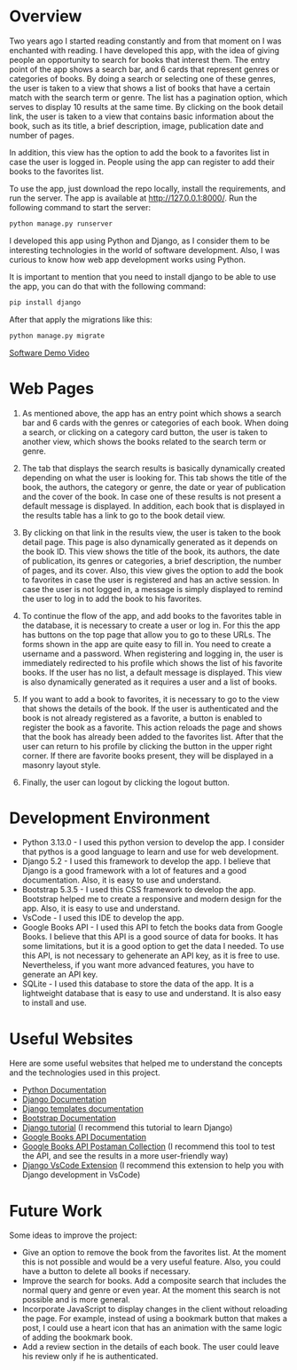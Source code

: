 # Overview

Two years ago I started reading constantly and from that moment on I was enchanted with reading. I have developed this app, with the idea of giving people an opportunity to search for books that interest them. The entry point of the app shows a search bar, and 6 cards that represent genres or categories of books. By doing a search or selecting one of these genres, the user is taken to a view that shows a list of books that have a certain match with the search term or genre. The list has a pagination option, which serves to display 10 results at the same time. By clicking on the book detail link, the user is taken to a view that contains basic information about the book, such as its title, a brief description, image, publication date and number of pages.

In addition, this view has the option to add the book to a favorites list in case the user is logged in. People using the app can register to add their books to the favorites list.

To use the app, just download the repo locally, install the requirements, and run the server. The app is available at http://127.0.0.1:8000/. Run the following command to start the server:

```bash
python manage.py runserver
```

I developed this app using Python and Django, as I consider them to be interesting technologies in the world of software development. Also, I was curious to know how web app development works using Python.

It is important to mention that you need to install django to be able to use the app, you can do that with the following command:

```bash
pip install django
```

After that apply the migrations like this:

```bash
python manage.py migrate
```

[Software Demo Video](https://youtu.be/MocJrYR8IAU)

# Web Pages

1. As mentioned above, the app has an entry point which shows a search bar and 6 cards with the genres or categories of each book. When doing a search, or clicking on a category card button, the user is taken to another view, which shows the books related to the search term or genre.

2. The tab that displays the search results is basically dynamically created depending on what the user is looking for. This tab shows the title of the book, the authors, the category or genre, the date or year of publication and the cover of the book. In case one of these results is not present a default message is displayed. In addition, each book that is displayed in the results table has a link to go to the book detail view.

3. By clicking on that link in the results view, the user is taken to the book detail page. This page is also dynamically generated as it depends on the book ID. This view shows the title of the book, its authors, the date of publication, its genres or categories, a brief description, the number of pages, and its cover. Also, this view gives the option to add the book to favorites in case the user is registered and has an active session. In case the user is not logged in, a message is simply displayed to remind the user to log in to add the book to his favorites.

4. To continue the flow of the app, and add books to the favorites table in the database, it is necessary to create a user or log in. For this the app has buttons on the top page that allow you to go to these URLs. The forms shown in the app are quite easy to fill in. You need to create a username and a password. When registering and logging in, the user is immediately redirected to his profile which shows the list of his favorite books. If the user has no list, a default message is displayed. This view is also dynamically generated as it requires a user and a list of books.

5. If you want to add a book to favorites, it is necessary to go to the view that shows the details of the book. If the user is authenticated and the book is not already registered as a favorite, a button is enabled to register the book as a favorite. This action reloads the page and shows that the book has already been added to the favorites list. After that the user can return to his profile by clicking the button in the upper right corner. If there are favorite books present, they will be displayed in a masonry layout style.

6. Finally, the user can logout by clicking the logout button.

# Development Environment

- Python 3.13.0 - I used this python version to develop the app. I consider that pythos is a good language to learn and use for web development.
- Django 5.2 - I used this framework to develop the app. I believe that Django is a good framework with a lot of features and a good documentation. Also, it is easy to use and understand.
- Bootstrap 5.3.5 - I used this CSS framework to develop the app. Bootstrap helped me to create a responsive and modern design for the app. Also, it is easy to use and understand.
- VsCode - I used this IDE to develop the app.
- Google Books API - I used this API to fetch the books data from Google Books. I believe that this API is a good source of data for books. It has some limitations, but it is a good option to get the data I needed. To use this API, is not necessary to gehenerate an API key, as it is free to use. Nevertheless, if you want more advanced features, you have to generate an API key.
- SQLite - I used this database to store the data of the app. It is a lightweight database that is easy to use and understand. It is also easy to install and use.

# Useful Websites

Here are some useful websites that helped me to understand the concepts and the technologies used in this project.

- [Python Documentation](https://docs.python.org/3/index.html)
- [Django Documentation](https://docs.djangoproject.com/en/5.2/)
- [Django templates documentation](https://docs.djangoproject.com/en/5.2/topics/templates/)
- [Bootstrap Documentation](https://getbootstrap.com/docs/5.0/getting-started/introduction/)
- [Django tutorial](https://www.youtube.com/playlist?list=PL0Zuz27SZ-6NamGNr7dEqzNFEcZ_FAUVX) (I recommend this tutorial to learn Django)
- [Google Books API Documentation](https://developers.google.com/books/docs/v1/using)
- [Google Books API Postaman Collection](https://www.postman.com/postman/commerce-api/documentation/bnw7qeu/google-books-api) (I recommend this tool to test the API, and see the results in a more user-friendly way)
- [Django VsCode Extension](https://marketplace.visualstudio.com/items/?itemName=batisteo.vscode-django) (I recommend this extension to help you with Django development in VsCode)

# Future Work

Some ideas to improve the project:

- Give an option to remove the book from the favorites list. At the moment this is not possible and would be a very useful feature. Also, you could have a button to delete all books if necessary.
- Improve the search for books. Add a composite search that includes the normal query and genre or even year. At the moment this search is not possible and is more general.
- Incorporate JavaScript to display changes in the client without reloading the page. For example, instead of using a bookmark button that makes a post, I could use a heart icon that has an animation with the same logic of adding the bookmark book.
- Add a review section in the details of each book. The user could leave his review only if he is authenticated.
